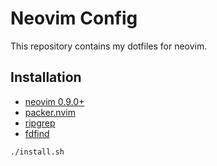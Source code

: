 # Neovim Config

This repository contains my dotfiles for neovim.

## Installation

* [neovim 0.9.0+](https://github.com/neovim/neovim)
* [packer.nvim](https://github.com/wbthomason/packer.nvim)
* [ripgrep](https://github.com/BurntSushi/ripgrep)
* [fdfind](https://github.com/sharkdp/fd)

```console
./install.sh
```
